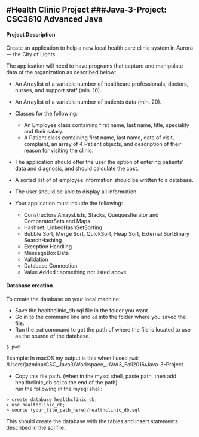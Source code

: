 
#Health Clinic Project
###Java-3-Project: CSC3610 Advanced Java
-----

#### Project Description
Create an application to help a new local health care clinic system in Aurora — the City of Lights.

The application will need to have programs that capture and manipulate data of the organization as described below:

* An Arraylist of a variable number of healthcare professionals; doctors, nurses, and support staff (min. 10).

* An Arraylist of a variable number of patients data (min. 20).

* Classes for the following:
  - An Employee class containing first name, last name, title, speciality and their salary. 
  - A Patient class containing first name, last name, date of visit, complaint, an array of 4 Patient objects, and description of their reason for visiting the clinic. 

* The application should offer the user the option of entering patients’ data and diagnosis, and should calculate the cost.

* A sorted list of of employee information should be written to a database.  

* The user should be able to display all information.


* Your application must include the following:
  - Constructors ArraysLists, Stacks, QuequesIterator and ComparatorSets and Maps
  - Hashset, LinkedHashSetSorting
  - Bubble Sort, Merge Sort, QuickSort, Heap Sort, External SortBinary SearchHashing
  - Exception Handling 
  - MessageBox Data 
  - Validation 
  - Database Connection
  - Value Added : something not listed above 


#### Database creation 
  To create the database on your local machine:
  * Save the healthclinic_db.sql file in the folder you want. 
  * Go in to the command line and `cd` into the folder where you saved the file.
  * Run the `pwd` command to get the path of where the file is located to use as the source of the database. 
```
$ pwd
```
Example: In macOS my output is this when I used `pwd`: /Users/jazmina/CSC_Java3/Workspace_JAVA3_Fall2016/Java-3-Project
  
  * Copy this file path. (when in the mysql shell, paste path, then add healthclinic_db.sql to the end of the path)            
run the following in the mysql shell:
``` 
> create database healthclinic_db;
> use healthclinic_db;
> source (your_file_path_here)/healthclinic_db.sql
```

This should create the database with the tables and insert statements described in the sql file.
